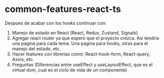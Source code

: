 # common-features-react-ts

Despues de acabar con los hooks continuar con:
1. Manejo de estado en React (React, Redux, Zustand, Signals)
2. Agregar react router ya que espero que el proyecto crezca. Asi tendria una pagina para cada tema. Una pagina para hooks, otras para el manejo del estado, etc.
3. Hacer features con librerias como: React-hook-form, React-query, Axios, etc.
4. Preguntas (Diferencias entre useEffect y useLayoutEffect, que es el virtual dom, cual es el ciclo de vida de un componente)
